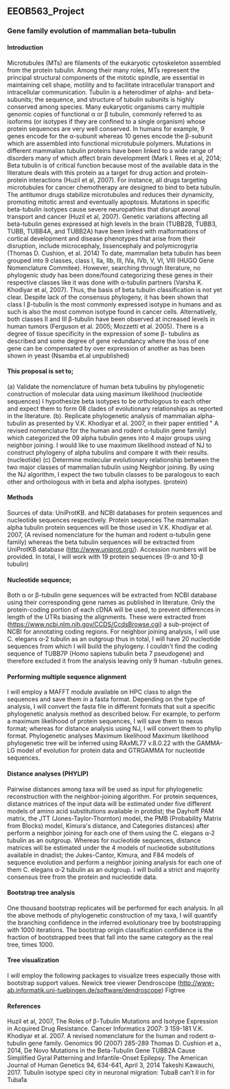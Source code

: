 ## EEOB563_Project

### Gene family evolution of mammalian beta-tubulin
#### Introduction 
Microtubules (MTs) are filaments of the eukaryotic cytoskeleton assembled from the protein tubulin. Among their many roles, MTs represent the principal structural components of the mitotic spindle, are essential in maintaining cell shape, motility and to facilitate intracellular transport and intracellular communication. Tubulin is a heterodimer of alpha- and beta-subunits; the sequence, and structure of tubulin subunits is highly conserved among species. Many eukaryotic organisms carry multiple genomic copies of functional α or β tubulin, commonly referred to as isoforms (or isotypes if they are confined to a single organism) whose protein sequences are very well conserved. In humans for example, 9 genes encode for the α-subunit whereas 10 genes encode the β-subunit which are assembled into functional microtubule polymers. Mutations in different mammalian tubulin proteins have been linked to a wide range of disorders many of which affect brain development (Mark I. Rees et al, 2014; Beta tubulin is of critical function because most of the available data in the literature deals with this protein as a target for drug action and protein-protein interactions (Huzil et al, 2007). For instance, all drugs targeting microtubules for cancer chemotherapy are designed to bind to beta tubulin. The antitumor drugs stabilize microtubules and reduces their dynamicity, promoting mitotic arrest and eventually apoptosis. Mutations in specific beta-tubulin isotypes cause severe neuropathies that disrupt axonal transport and cancer (Huzil et al, 2007). Genetic variations affecting all beta-tubulin genes expressed at high levels in the brain (TUBB2B, TUBB3, TUBB, TUBB4A, and TUBB2A) have been linked with malformations of cortical development and disease phenotypes that arise from their disruption, include microcephaly, lissencephaly and polymicrogyria (Thomas D. Cushion, et al. 2014)
To date, mammalian beta tubulin has been grouped into 9 classes, class I, IIa, IIb, III, IVa, IVb, V, VI, VIII (HUGO Gene Nomenclature Commitee). However, searching through literature, no phylogenic study has been done/found categorizing these genes in their respective classes like it was done with α-tubulin partners (Varsha K. Khodiyar et al, 2007).  Thus, the basis of beta tubulin classification is not yet clear. Despite lack of the consensus phylogeny, it has been shown that class I β-tubulin is the most commonly expressed isotype in humans and as such is also the most common isotype found in cancer cells. Alternatively, both classes II and III β-tubulin have been observed at increased levels in human tumors (Ferguson et al. 2005; Mozzetti et al. 2005). 
 There is a degree of tissue specificity in the expression of some β- tubulins as described and some degree of gene redundancy where the loss of one gene can be compensated by over expression of another as has been shown in yeast (Nsamba et.al unpublished)
#### This proposal is set to;
 (a) Validate the nomenclature of human beta tubulins by phylogenetic construction of molecular data using maximum likelihood (nucleotide sequences)
I hypothesize beta isotypes to be orthologous to each other and expect them to form 08 clades of evolutionary relationships as reported in the literature.
(b). Replicate phylogenetic analysis of mammalian alpha-tubulin as presented by V.K. Khodiyar et al. 2007, in their paper entitled " A revised nomenclature for the human and rodent α-tubulin gene family) which categorized the 09 alpha tubulin genes into 4 major groups using neighbor joining.  I would like to use maximum likelihood instead of NJ to construct phylogeny of alpha tubulins and compare it with their results. (nucleotide)
(c) Determine molecular evolutionary relationship between the two major classes of mammalian tubulin using Neighbor joining. By using the NJ algorithm, I expect the two tubulin classes to be paralogous to each other and orthologous with in beta and alpha isotypes. (protein)

#### Methods
Sources of data: UniProtKB. and NCBI databases for protein sequences and nucleotide sequences respectively.
Protein sequences
The mammalian alpha tubulin protein sequences will be those used in V.K. Khodiyar et al. 2007, (A revised nomenclature for the human and rodent α-tubulin gene family) whereas the beta tubulin sequences will be extracted from UniProtKB database (http://www.uniprot.org/). Accession numbers will be provided. In total, I will work with 19 protein sequences (9-α and 10-β tubulin)
#### Nucleotide sequence;
Both α or β-tubulin gene sequences will be extracted from NCBI database using their corresponding gene names as published in literature.  Only the protein-coding portion of each cDNA will be used, to prevent differences in length of the UTRs biasing the alignments.  These were extracted from (https://www.ncbi.nlm.nih.gov/CCDS/CcdsBrowse.cgi) a sub-project of NCBI for annotating coding regions. For neighbor joining analysis, I will use C. elegans α-2 tubulin as an outgroup thus in total, I will have 20 nucleotide sequences from which I will build the phylogeny. I couldn't find the coding sequence of TUBB7P (Homo sapiens tubulin beta 7 pseudogene) and therefore excluded it from the analysis leaving only 9 human -tubulin genes.

#### Performing multiple sequence alignment 
I will employ a MAFFT module available on HPC class to align the sequences and save them in a fasta format. Depending on the type of analysis, I will convert the fasta file in different formats that suit a specific phylogenetic analysis method as described below. For example, to perform a maximum likelihood of protein sequences, I will save them to nexus format; whereas for distance analysis using NJ, I will convert them to phylip format. 
Phylogenetic analyses 
Maximum likelihood
Maximum likelihood phylogenetic tree will be inferred using RAxML77 v.8.0.22 with the GAMMA-LG model of evolution for protein data and GTRGAMMA for nucleotide sequences. 

#### Distance analyses (PHYLIP)
Pairwise distances among taxa will be used as input for phylogenetic reconstruction with the neighbor-joining algorithm.  For protein sequences, distance matrices of the input data will be estimated under five different models of amino acid substitutions available in protdist; the Dayhoff PAM matrix, the JTT (Jones-Taylor-Thornton) model, the PMB (Probability Matrix from Blocks) model, Kimura's distance, and Categories distances) after perform a neighbor joining for each one of them using the C. elegans α-2 tubulin as an outgroup. 
Whereas for nucleotide sequences, distance matrices will be estimated under the 4 models of nucleotide substitutions available in dnadist; the Jukes-Cantor, Kimura, and F84 models of sequence evolution and perform a neighbor joining analysis for each one of them C. elegans α-2 tubulin as an outgroup.
I will build a strict and majority consensus tree from the protein and nucleotide data.

#### Bootstrap tree analysis
One thousand bootstrap replicates will be performed for each analysis. In all the above methods of phylogenetic construction of my taxa, I will quantify the branching confidence in the inferred evolutionary tree by bootstrapping with 1000 iterations. The bootstrap origin classification confidence is the fraction of bootstrapped trees that fall into the same category as the real tree, times 1000.

#### Tree visualization
I will employ the following packages to visualize trees especially those with bootstrap support values. 
Newick tree viewer
Dendroscope (http://www-ab.informatik.uni-tuebingen.de/software/dendroscope)
Figtree


#### References
Huzil et al, 2007, The Roles of β-Tubulin Mutations and Isotype Expression
in Acquired Drug Resistance. Cancer Informatics 2007: 3 159-181
V.K. Khodiyar et al. 2007. A revised nomenclature for the human and rodent α-tubulin gene family. Genomics 90 (2007) 285-289
Thomas D. Cushion et a., 2014, De Novo Mutations in the Beta-Tubulin Gene TUBB2A Cause Simplified Gyral Patterning and Infantile-Onset Epilepsy. The American Journal of Human Genetics 94, 634-641, April 3, 2014
Takeshi Kawauchi, 2017. Tubulin isotype speci city in neuronal migration: Tuba8 can't ll in for Tuba1a 






